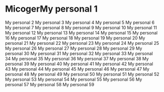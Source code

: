 # MicogerMy personal 1
My personal 2
My personal 3
My personal 4
My personal 5
My personal 6
My personal 7
My personal 8
My personal 9
My personal 10
My personal 11
My personal 12
My personal 13
My personal 14
My personal 15
My personal 16
My personal 17
My personal 18
My personal 19
My personal 20
My personal 21
My personal 22
My personal 23
My personal 24
My personal 25
My personal 26
My personal 27
My personal 28
My personal 29
My personal 30
My personal 31
My personal 32
My personal 33
My personal 34
My personal 35
My personal 36
My personal 37
My personal 38
My personal 39
My personal 40
My personal 41
My personal 42
My personal 43
My personal 44
My personal 45
My personal 46
My personal 47
My personal 48
My personal 49
My personal 50
My personal 51
My personal 52
My personal 53
My personal 54
My personal 55
My personal 56
My personal 57
My personal 58
My personal 59
